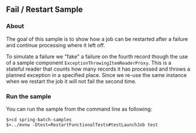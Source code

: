 ## Fail / Restart Sample

### About

The goal of this sample is to show how a job can be restarted after
a failure and continue processing where it left off.

To simulate a failure we "fake" a failure on the fourth record
though the use of a sample component
`ExceptionThrowingItemReaderProxy`.  This is a stateful reader
that counts how many records it has processed and throws a planned
exception in a specified place.  Since we re-use the same instance
when we restart the job it will not fail the second time.

### Run the sample

You can run the sample from the command line as following:

```
$>cd spring-batch-samples
$>../mvnw -Dtest=RestartFunctionalTests#testLaunchJob test
```